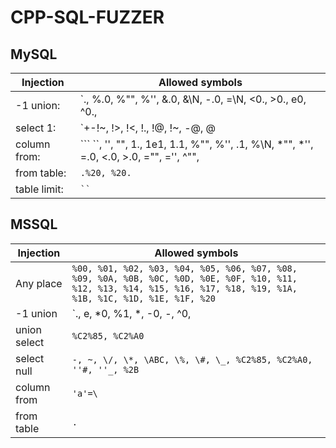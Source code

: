 # CPP-SQL-FUZZER

## MySQL
| Injection | Allowed symbols |
|---|---|
| -1 union:  |  `., %.0, %"", %'', &.0, &\N, -.0, =\N, <0., >0., e0, ^0., |"", |'', |.0, |\N` |
| select 1:  |  `+-!~, !>, !<, !., !@, !~, -@, @|, @*, @=, @/, @^, @%, @>, @<, ~-, ~@, ~., ""$, ""/, ""a, ""=, ''*, ''<, ''>, ''_, +@+, @$%, @&&, @*., @=~, @<., @%C0%, @%C0/, @%FF|, \N$, \N%FF` |
| column from:  |  ``` ``, '', "", 1., 1e1, 1.1, %"", %'', .1, %\N, *"", *'', =.0, <.0, >.0, ="", ='', ^"", |"", |'' ``` |
| from table:  |  `.%20, %20.` |
| table limit:  |  ``` `` ``` |



## MSSQL  
| Injection | Allowed symbols |
|---|---|
| Any place | `%00, %01, %02, %03, %04, %05, %06, %07, %08, %09, %0A, %0B, %0C, %0D, %0E, %0F, %10, %11, %12, %13, %14, %15, %16, %17, %18, %19, %1A, %1B, %1C, %1D, %1E, %1F, %20` |
| -1 union  | `., e, *0, %1, *\, -0, -\, ^0, |0, %C2%85, %C2%A0, [no whitespace]` |
| union select |  `%C2%85, %C2%A0`   |
|  select null | `-, ~, \/, \*, \ABC, \%, \#, \_, %C2%85, %C2%A0, ''#, ''_, %2B` |
|  column from | `'a'=\` |
|  from table | `.` |


